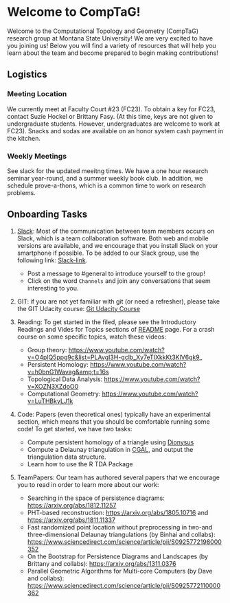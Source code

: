 # Welcome to CompTaG!

Welcome to the Computational Topology and Geometry (CompTaG) research group at
Montana State University! We are very excited to have you joining us! Below
you will find a variety of resources that will help you learn about the team
and become prepared to begin making contributions!

## Logistics

### Meeting Location
We currently meet at Faculty Court #23 (FC23). To obtain a
key for FC23, contact Suzie Hockel or Brittany Fasy.  (At this time,
keys are not given to undergraduate students.  However, undergraduates are
welcome to work at FC23).  Snacks and sodas are available on an honor system
cash payment in the kitchen.

### Weekly Meetings
See slack for the updated meeitng times.  We have a one hour research seminar
year-round, and a summer weekly book club.  In addition, we schedule
prove-a-thons, which is a common time to work on research problems.

## Onboarding Tasks

1. [Slack](https://alice-storytelling.slack.com/home): Most of the
   communication between team members occurs on Slack, which is a team
   collaboration software. Both web and mobile versions are available, and we
   encourage that you install Slack on your smartphone if possible. To be added
   to our Slack group, use the following link:
   [Slack-link](https://join.slack.com/t/tda-at-msu/shared_invite/enQtMjk4NDIwMjY2MDY2LTNhYTYwOWRjNWM3ZGU2MzdlODFkOTA5MzNiNTFmMDQyZTc2NzkxNGNjMjlmZGFjZGZlNmEyYTE2MjBhMGFhMjE).
    * Post a message to #general to introduce yourself to the group!
    * Click on the word `Channels` and join any conversations that seem
      interesting to you.

2. GIT: if you are not yet familiar with git (or need a refresher), please take
   the GIT Udacity course:
    [Git Udacity Course](https://www.udacity.com/course/how-to-use-git-and-github--ud775)

3. Reading: To get started in the filed, please see the Introductory Readings
   and Vides
   for Topics sections of
   [README](https://github.com/compTAG/student-resources#introductory-readings-for-topics)
   page.  For a crash course on some specific topics, watch these videos:
    * Group theory: https://www.youtube.com/watch?v=O4plQ5ppg9c&list=PLAvgI3H-gclb_Xy7eTIXkkKt3KlV6gk9_
    * Persistent Homology: https://www.youtube.com/watch?v=h0bnG1Wavag&amp;t=16s
    * Topological Data Analysis: https://www.youtube.com/watch?v=XOZN3XZdoO0
    * Computational Geometry: https://www.youtube.com/watch?v=LuTHBkyLJ1k

4. Code: Papers (even theoretical ones) typically have an experimental section,
   which means that you should be comfortable running some code!  To get started, we have two tasks:
    * Compute persistent homology of a triangle using [Dionysus](https://www.mrzv.org/software/dionysus/)
    * Compute a Delaunay triangulation in  [CGAL](https://www.cgal.org/), and
     output the triangulation data structure.
    * Learn how to use the R TDA Package

5. TeamPapers: Our team has authored several papers that we encourage you to read in order to learn more about our work:
    * Searching in the space of persistence diagrams: https://arxiv.org/abs/1812.11257
    * PHT-based reconstruction: https://arxiv.org/abs/1805.10716 and https://arxiv.org/abs/1811.11337
    * Fast randomized point location without preprocessing in two-and three-dimensional Delaunay triangulations (by Binhai and collabs): https://www.sciencedirect.com/science/article/pii/S0925772198000352
    * On the Bootstrap for Persistence Diagrams and Landscapes (by Brittany and collabs): https://arxiv.org/abs/1311.0376
    * Parallel Geometric Algorithms for Multi-core Computers (by Dave and collabs): https://www.sciencedirect.com/science/article/pii/S0925772110000362
